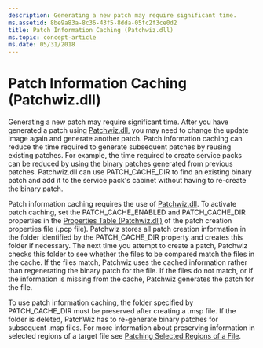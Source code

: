 ```yaml
---
description: Generating a new patch may require significant time.
ms.assetid: 8be9a83a-8c36-43f5-8dda-05fc2f3ce0d2
title: Patch Information Caching (Patchwiz.dll)
ms.topic: concept-article
ms.date: 05/31/2018
---
```


# Patch Information Caching (Patchwiz.dll)

Generating a new patch may require significant time. After you have generated a patch using [Patchwiz.dll](patchwiz-dll.md), you may need to change the update image again and generate another patch. Patch information caching can reduce the time required to generate subsequent patches by reusing existing patches. For example, the time required to create service packs can be reduced by using the binary patches generated from previous patches. Patchwiz.dll can use PATCH\_CACHE\_DIR to find an existing binary patch and add it to the service pack's cabinet without having to re-create the binary patch.

Patch information caching requires the use of [Patchwiz.dll](patchwiz-dll.md). To activate patch caching, set the PATCH\_CACHE\_ENABLED and PATCH\_CACHE\_DIR properties in the [Properties Table (Patchwiz.dll)](properties-table-patchwiz-dll-.md) of the patch creation properties file (.pcp file). Patchwiz stores all patch creation information in the folder identified by the PATCH\_CACHE\_DIR property and creates this folder if necessary. The next time you attempt to create a patch, Patchwiz checks this folder to see whether the files to be compared match the files in the cache. If the files match, Patchwiz uses the cached information rather than regenerating the binary patch for the file. If the files do not match, or if the information is missing from the cache, Patchwiz generates the patch for the file.

To use patch information caching, the folder specified by PATCH\_CACHE\_DIR must be preserved after creating a .msp file. If the folder is deleted, PatchWiz has to re-generate binary patches for subsequent .msp files. For more information about preserving information in selected regions of a target file see [Patching Selected Regions of a File](patching-selected-regions-of-a-file.md).

 

 



